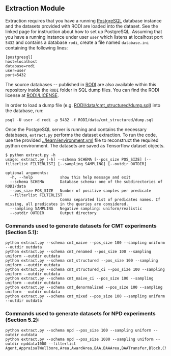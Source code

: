 ## Extraction Module

Extraction requires that you have a running [PostgreSQL](https://www.postgresql.org) database instance and the datasets provided with RODI are loaded into the dataset. See the linked page for instruction about how to set up PostgreSQL. Assuming that you have a running instance under user `user` which listens at localhost port `5432` and contains a database `rodi`, create a file named `database.ini` containing the following lines:

```
[postgresql]
host=localhost
database=rodi
user=user
port=5432
```

The source databases -- published in [RODI](https://www.cs.ox.ac.uk/isg/tools/RODI/) are also available within this repository inside the `RODI` folder in SQL dump files. You can find the RODI license at [RODI/LICENSE](RODI/LICENSE).

In order to load a dump file (e.g. [RODI/data/cmt_structured/dump.sql](RODI/data/cmt_structured/dump.sql)) into the database, run:

`psql -U user -d rodi -p 5432 -f RODI/data/cmt_structured/dump.sql`

Once the PostgreSQL server is running and contains the necessary databases, `extract.py` performs the dataset extraction. To run the code, use the provided [../learn/environment.yml](../learn/environment.yml) file to reconstruct the required python environment. The datasets are saved as Tensorflow dataset objects. 


```
$ python extract.py -h
usage: extract.py [-h] --schema SCHEMA [--pos_size POS_SIZE] [--filterlist FILTERLIST] [--sampling SAMPLING] [--outdir OUTDIR]

optional arguments:
  -h, --help            show this help message and exit
  --schema SCHEMA       Database schema: one of the subdirectories of RODI/data
  --pos_size POS_SIZE   Number of positive samples per predicate
  --filterlist FILTERLIST
                        Comma separated list of predicates names. If missing, all predicates in the queries are considered.
  --sampling SAMPLING   Negative sampling: uniform/realistic
  --outdir OUTDIR       Output directory
```

### Commands used to generate datasets for CMT experiments (Section 5.1):

```
python extract.py --schema cmt_naive --pos_size 100 --sampling uniform --outdir outdata
python extract.py --schema cmt_renamed --pos_size 100 --sampling uniform --outdir outdata
python extract.py --schema cmt_structured --pos_size 100 --sampling uniform --outdir outdata
python extract.py --schema cmt_structured_ci --pos_size 100 --sampling uniform --outdir outdata
python extract.py --schema cmt_naive_ci --pos_size 100 --sampling uniform --outdir outdata
python extract.py --schema cmt_denormalized --pos_size 100 --sampling uniform --outdir outdata
python extract.py --schema cmt_mixed --pos_size 100 --sampling uniform --outdir outdata
```

### Commands used to generate datasets for NPD experiments (Section 5.2):

```
python extract.py --schema npd --pos_size 100 --sampling uniform --outdir outdata
python extract.py --schema npd --pos_size 1000 --sampling uniform --outdir npddata1000 --filterlist Agent,AppraisalWellbore,Area,AwardArea,BAA,BAAArea,BAATransfer,Block,ChangeOfCompanyNameTransfer,Company,CompanyReserve,ConcreteStructureFacility,Condeep3ShaftsFacility,Condeep4ShaftsFacility,CondensatePipeline,DSTForWellbore,DevelopmentWellbore,Discovery,DiscoveryArea,DiscoveryReserve
```
